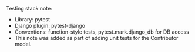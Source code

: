 Testing stack note:
- Library: pytest
- Django plugin: pytest-django
- Conventions: function-style tests, pytest.mark.django_db for DB access
- This note was added as part of adding unit tests for the Contributor model.